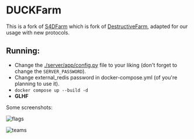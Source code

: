 # DUCKFarm

This is a fork of [S4DFarm](https://github.com/C4T-BuT-S4D/S4DFarm) which is fork of [DestructiveFarm](https://github.com/DestructiveVoice/DestructiveFarm), adapted for our usage with new protocols.

## Running:
- Change the [./server/app/config.py](./server/app/config.py) file to your liking
    (don't forget to change the `SERVER_PASSWORD`).
- Change external_redis password in docker-compose.yml (of you're planning to use it).
- `docker compose up --build -d`
- **GLHF**

Some screenshots:

![flags](resources/flags.png)

![teams](resources/teams.png)
